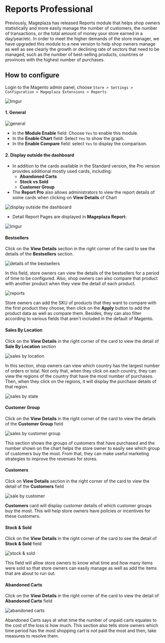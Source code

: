 # Reports Professional

Previously, Mageplaza has released Reports module that helps shop owners statistically and more easily manage the number of customers, the number of transactions, or the total amount of money your store earned in a day/year/etc. In order to meet the higher demands of the store manager, we have upgraded this module to a new version to help shop owners manage as well as see clearly the growth or declining rate of sectors that need to be managed, such as the number of best-selling products, countries or provinces with the highest number of purchases.

## How to configure

Login to the Magento admin panel, choose `Store > Settings > Configuration > Mageplaza Extensions > Reports`

![Imgur](https://i.imgur.com/KmSr5GG.png)


#### 1. General 

![general](https://i.imgur.com/IGClDwN.png)

* In the **Module Enable** field: Choose `Yes` to enable this module.
* In the **Enable Chart** field: Select `Yes` to show the graph.
* In the **Enable Compare** field: select `Yes` to display the comparison.

#### 2. Display outside the dashboard

- In addition to the cards available in the Standard version, the Pro version provides additional mostly used cards, including:
  - **Abandoned Carts**
  - **Stock vs Sold**
  - **Customer Group**
- The **Report Pro** also allows administrators to view the report details of some cards when clicking on **View Details** of Chart

![display outside the dashboard](https://i.imgur.com/6qy9GOX.png)

- Detail Report Pages are displayed in **Mageplaza Report**: 

![Imgur](https://i.imgur.com/tNDheJv.png)


#### Bestsellers

Click on the **View Details** section in the right corner of the card to see the details of the **Bestsellers** section.

![details of the bestsellers](https://i.imgur.com/zbEJ3EP.png)

In this field, store owners can view the details of the bestsellers for a period of time to be configured. Also, shop owners can also compare that product with another product when they view the detail of each product.

![reports](https://i.imgur.com/9AWva9u.png)

Store owners can add the SKU of products that they want to compare with the first product they choose, then click on the **Apply** button to add the product data as well as compare them. Besides, they can also filter according to various fields that aren't included in the default of Magento.

#### Sales By Location

Click on the **View Details** in the right corner of the card to view the detail of **Sale By Location** section

![sales by location](https://i.imgur.com/PVvDyEV.png)

In this section, shop owners can view which country has the largest number of orders or total. Not only that, when they click on each country, they can view the regions of the country that have the most number of purchases. Then, when they click on the regions, it will display the purchase details of that region.

![sales by state](https://i.imgur.com/CDGjIBO.png)

#### Customer Group

Click on the **View Details** in the right corner of the card to view the details of the **Customer Group** field

![sales by customer group](https://i.imgur.com/5VxvGxW.png)

This section shows the groups of customers that have purchased and the number shown on the chart helps the store owner to easily see which group of customers buy the most. From that, they can make useful marketing strategies to improve the revenues for stores.

#### Customers

Click on **View Details** section in the right corner of the card to view the detail of the **Customers** field

![sale by customer](https://i.imgur.com/eDqxTxp.png)

**Customers** card will display customer details of which customer groups buy the most. This will help store owners have policies or incentives for these customers.

#### Stock & Sold

Click on the **View Details** in the right corner of the card to see the detail of **Stock & Sold** field

![stock & sold](https://i.imgur.com/APtpu7K.png)

This field will allow store owners to know what time and how many items were sold so that store owners can easily manage as well as add the items that are about to run out.

#### Abandoned Carts

Click on the **View Details** in the right corner of the card to view the detail of **Abandoned Carts** field

![abandoned carts](https://i.imgur.com/6qPyLpJ.png)

Abandoned Carts says at what time the number of unpaid carts equates to the cost of the loss is how much. This section also tells store owners which time period has the most shopping cart is not paid the most and then, take measures to resolve them.





























